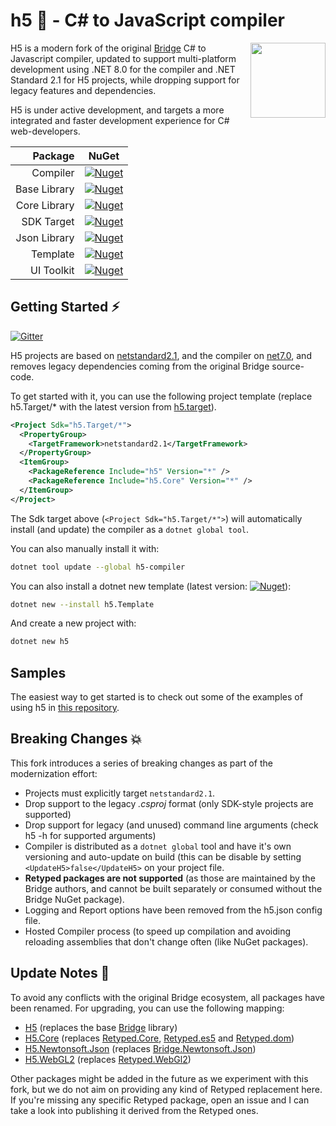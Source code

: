 #  h5 🚀 - C# to JavaScript compiler

<a href="https://h5.rocks"><img src="https://raw.githubusercontent.com/theolivenbaum/h5/master/logo/h5.svg" width="120" height="120" align="right" /></a>

H5 is a modern fork of the original [Bridge](https://github.com/bridgedotnet/bridge) C# to Javascript compiler, updated to support multi-platform development using .NET 8.0 for the compiler and .NET Standard 2.1 for H5 projects, while dropping support for legacy features and dependencies.


H5 is under active development, and targets a more integrated and faster development experience for C# web-developers.


|  Package | NuGet           | 
| -------------: |:-------------:|
| Compiler | [![Nuget](https://img.shields.io/nuget/v/h5-compiler.svg?maxAge=0&colorB=brightgreen)](https://www.nuget.org/packages/h5-compiler/) |
| Base Library | [![Nuget](https://img.shields.io/nuget/v/h5.svg?maxAge=0&colorB=brightgreen)](https://www.nuget.org/packages/h5/) |
| Core Library | [![Nuget](https://img.shields.io/nuget/v/h5.core.svg?maxAge=0&colorB=brightgreen)](https://www.nuget.org/packages/h5.core/) |
| SDK Target | [![Nuget](https://img.shields.io/nuget/v/h5.target.svg?maxAge=0&colorB=brightgreen)](https://www.nuget.org/packages/h5.target/) |
| Json Library | [![Nuget](https://img.shields.io/nuget/v/h5.Newtonsoft.Json.svg?maxAge=0&colorB=brightgreen)](https://www.nuget.org/packages/h5.Newtonsoft.Json/) |
| Template | [![Nuget](https://img.shields.io/nuget/v/h5.template.svg?maxAge=0&colorB=brightgreen)](https://www.nuget.org/packages/h5.template/) |
| UI Toolkit | [![Nuget](https://img.shields.io/nuget/v/tesserae.svg?maxAge=0&colorB=brightgreen)](https://www.nuget.org/packages/tesserae/)|


##  Getting Started ⚡

[![Gitter](https://badges.gitter.im/curiosityai/h5.svg)](https://gitter.im/curiosityai/h5?utm_source=badge&utm_medium=badge&utm_campaign=pr-badge&utm_content=badge)

H5 projects are based on [netstandard2.1](https://github.com/theolivenbaum/h5/blob/master/H5/H5/H5.csproj), and the compiler on [net7.0](https://github.com/theolivenbaum/h5/blob/master/H5/Compiler/Compiler/H5.Compiler.csproj), and removes legacy dependencies coming from the original Bridge source-code.

To get started with it, you can use the following project template (replace h5.Target/* with the latest version from [h5.target](https://www.nuget.org/packages/h5.target/)).

````xml
<Project Sdk="h5.Target/*">
  <PropertyGroup>
    <TargetFramework>netstandard2.1</TargetFramework>
  </PropertyGroup>
  <ItemGroup>
    <PackageReference Include="h5" Version="*" />
    <PackageReference Include="h5.Core" Version="*" />
  </ItemGroup>
</Project>
````

The Sdk target above (``<Project Sdk="h5.Target/*">``) will automatically install (and update) the compiler as a ``dotnet global tool``.

You can also manually install it with:

````bash
dotnet tool update --global h5-compiler
````

You can also install a dotnet new template (latest version:  [![Nuget](https://img.shields.io/nuget/v/h5.template.svg?maxAge=0&colorB=brightgreen)](https://www.nuget.org/packages/h5.template/)):

````bash
dotnet new --install h5.Template
````

And create a new project with:

````bash
dotnet new h5
```` 

## Samples
The easiest way to get started is to check out some of the examples of using h5 in [this repository](https://github.com/theolivenbaum/h5-samples). 

##  Breaking Changes 💥

This fork introduces a series of breaking changes as part of the modernization effort:
- Projects must explicitly target ``netstandard2.1``.
- Drop support to the legacy *.csproj* format (only SDK-style projects are supported)
- Drop support for legacy (and unused) command line arguments (check h5 -h for supported arguments)
- Compiler is distributed as a ``dotnet global`` tool and have it's own versioning and auto-update on build (this can be disable by setting `<UpdateH5>false</UpdateH5>` on your project file.
- **Retyped packages are not supported** (as those are maintained by the Bridge authors, and cannot be built separately or consumed without the Bridge NuGet package).
- Logging and Report options have been removed from the h5.json config file.
- Hosted Compiler process (to speed up compilation and avoiding reloading assemblies that don't change often (like NuGet packages).

##  Update Notes 📑

To avoid any conflicts with the original Bridge ecosystem, all packages have been renamed. For upgrading, you can use the following mapping:
- [H5](https://www.nuget.org/packages/h5/) (replaces the base [Bridge](https://www.nuget.org/packages/Bridge/) library) 
- [H5.Core](https://www.nuget.org/packages/h5.core) (replaces [Retyped.Core](https://www.nuget.org/packages/Retyped.Core/), [Retyped.es5](https://www.nuget.org/packages/Retyped.es5/) and [Retyped.dom](https://www.nuget.org/packages/Retyped.dom/))
- [H5.Newtonsoft.Json](https://www.nuget.org/packages/h5.Newtonsoft.Json/) (replaces [Bridge.Newtonsoft.Json](https://www.nuget.org/packages/Bridge.Newtonsoft.Json/))
- [H5.WebGL2](https://www.nuget.org/packages/h5.webgl2) (replaces [Retyped.WebGl2](https://www.nuget.org/packages/Retyped.Webgl2))

Other packages might be added in the future as we experiment with this fork, but we do not aim on providing any kind of Retyped replacement here.
If you're missing any specific Retyped package, open an issue and I can take a look into publishing it derived from the Retyped ones. 
